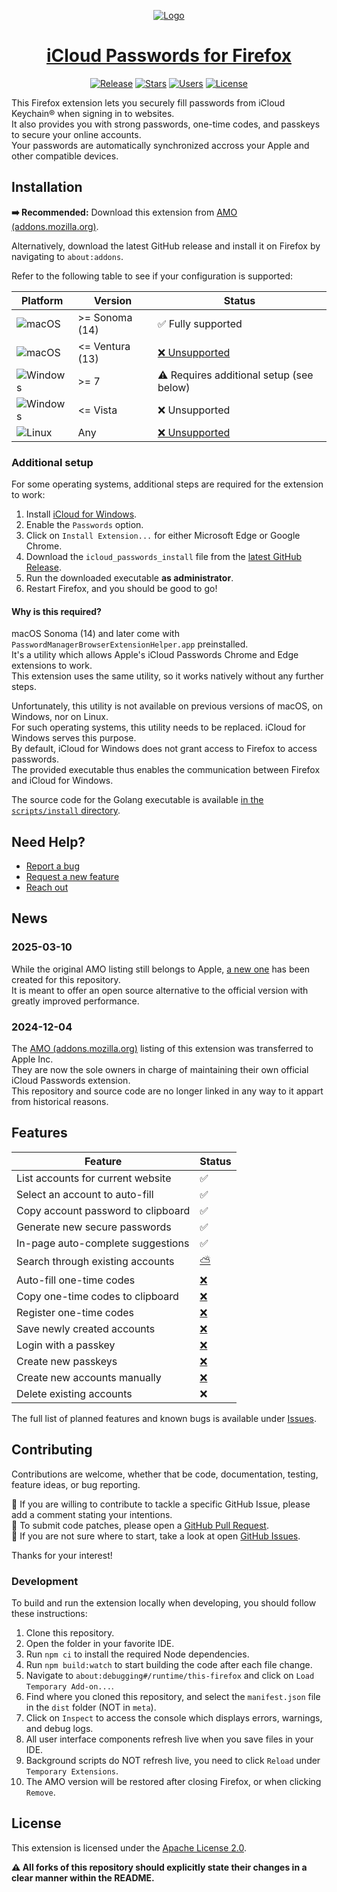 <p align="center">
<a href="https://addons.mozilla.org/en-US/firefox/addon/keychain/">
<img src="meta/images/logo-128.png" alt="Logo" />
</a>
</p>
<h1 align="center">
<a href="https://addons.mozilla.org/en-US/firefox/addon/keychain/">
iCloud Passwords for Firefox
</a>
</h1>

<p align="center">
<a href="https://github.com/au2001/icloud-passwords-firefox/releases/latest"><img alt="Release" src="https://img.shields.io/github/v/release/au2001/icloud-passwords-firefox?style=for-the-badge" /></a>
<a href="https://addons.mozilla.org/en-US/firefox/addon/keychain/"><img alt="Stars" src="https://img.shields.io/amo/stars/icloud-passwords?style=for-the-badge" /></a>
<a href="https://addons.mozilla.org/en-US/firefox/addon/keychain/"><img alt="Users" src="https://img.shields.io/amo/users/icloud-passwords?style=for-the-badge" /></a>
<a href="https://github.com/au2001/icloud-passwords-firefox/blob/main/LICENSE"><img alt="License" src="https://img.shields.io/github/license/au2001/icloud-passwords-firefox?style=for-the-badge" /></a>
</p>

This Firefox extension lets you securely fill passwords from iCloud Keychain® when signing in to websites.\
It also provides you with strong passwords, one-time codes, and passkeys to secure your online accounts.\
Your passwords are automatically synchronized accross your Apple and other compatible devices.

## Installation

**➡️ Recommended:** Download this extension from [AMO (addons.mozilla.org)](https://addons.mozilla.org/en-US/firefox/addon/keychain/).

Alternatively, download the latest GitHub release and install it on Firefox by navigating to `about:addons`.

Refer to the following table to see if your configuration is supported:

| Platform                                                                                          | Version         | Status                                                                         |
| ------------------------------------------------------------------------------------------------- | --------------- | ------------------------------------------------------------------------------ |
| ![macOS](https://img.shields.io/badge/macos-white?style=for-the-badge&logo=apple&logoColor=black) | >= Sonoma (14)  | ✅ Fully supported                                                             |
| ![macOS](https://img.shields.io/badge/macos-white?style=for-the-badge&logo=apple&logoColor=black) | <= Ventura (13) | [❌ Unsupported](https://github.com/au2001/icloud-passwords-firefox/issues/33) |
| ![Windows](https://img.shields.io/badge/windows-blue?style=for-the-badge&logo=windows10)          | >= 7            | ⚠️ Requires additional setup (see below)                                       |
| ![Windows](https://img.shields.io/badge/windows-blue?style=for-the-badge&logo=windowsxp)          | <= Vista        | ❌ Unsupported                                                                 |
| ![Linux](https://img.shields.io/badge/linux-black?style=for-the-badge&logo=linux)                 | Any             | [❌ Unsupported](https://github.com/au2001/icloud-passwords-firefox/issues/34) |

### Additional setup

For some operating systems, additional steps are required for the extension to work:

1. Install [iCloud for Windows](https://support.apple.com/kb/DL1455).
2. Enable the `Passwords` option.
3. Click on `Install Extension...` for either Microsoft Edge or Google Chrome.
4. Download the `icloud_passwords_install` file from the [latest GitHub Release](https://github.com/au2001/icloud-passwords-firefox/releases/latest).
5. Run the downloaded executable **as administrator**.
6. Restart Firefox, and you should be good to go!

#### Why is this required?

macOS Sonoma (14) and later come with `PasswordManagerBrowserExtensionHelper.app` preinstalled.\
It's a utility which allows Apple's iCloud Passwords Chrome and Edge extensions to work.\
This extension uses the same utility, so it works natively without any further steps.

Unfortunately, this utility is not available on previous versions of macOS, on Windows, nor on Linux.\
For such operating systems, this utility needs to be replaced. iCloud for Windows serves this purpose.\
By default, iCloud for Windows does not grant access to Firefox to access passwords.\
The provided executable thus enables the communication between Firefox and iCloud for Windows.

The source code for the Golang executable is available [in the `scripts/install` directory](https://github.com/au2001/icloud-passwords-firefox/tree/main/scripts/install/main.go).

## Need Help?

- [Report a bug](https://github.com/au2001/icloud-passwords-firefox/issues/new)
- [Request a new feature](https://github.com/au2001/icloud-passwords-firefox/issues/new)
- [Reach out](https://aurelien.garnier.dev/contact#contact)

## News

### 2025-03-10

While the original AMO listing still belongs to Apple, [a new one](https://addons.mozilla.org/en-US/firefox/addon/keychain/) has been created for this repository.\
It is meant to offer an open source alternative to the official version with greatly improved performance.

### 2024-12-04

The [AMO (addons.mozilla.org)](https://addons.mozilla.org/en-US/firefox/addon/icloud-passwords/) listing of this extension was transferred to Apple Inc.\
They are now the sole owners in charge of maintaining their own official iCloud Passwords extension.\
This repository and source code are no longer linked in any way to it appart from historical reasons.

## Features

| Feature                            | Status                                                             |
| ---------------------------------- | ------------------------------------------------------------------ |
| List accounts for current website  | ✅                                                                 |
| Select an account to auto-fill     | ✅                                                                 |
| Copy account password to clipboard | ✅                                                                 |
| Generate new secure passwords      | ✅                                                                 |
| In-page auto-complete suggestions  | ✅                                                                 |
| Search through existing accounts   | [⛅️](https://github.com/au2001/icloud-passwords-firefox/issues/5) |
| Auto-fill one-time codes           | [❌](https://github.com/au2001/icloud-passwords-firefox/issues/8)  |
| Copy one-time codes to clipboard   | [❌](https://github.com/au2001/icloud-passwords-firefox/issues/8)  |
| Register one-time codes            | [❌](https://github.com/au2001/icloud-passwords-firefox/issues/8)  |
| Save newly created accounts        | [❌](https://github.com/au2001/icloud-passwords-firefox/issues/12) |
| Login with a passkey               | [❌](https://github.com/au2001/icloud-passwords-firefox/issues/9)  |
| Create new passkeys                | [❌](https://github.com/au2001/icloud-passwords-firefox/issues/9)  |
| Create new accounts manually       | [❌](https://github.com/au2001/icloud-passwords-firefox/issues/7)  |
| Delete existing accounts           | ❌                                                                 |

The full list of planned features and known bugs is available under [Issues](https://github.com/au2001/icloud-passwords-firefox/issues).

## Contributing

Contributions are welcome, whether that be code, documentation, testing, feature ideas, or bug reporting.

🤝 If you are willing to contribute to tackle a specific GitHub Issue, please add a comment stating your intentions.\
👾 To submit code patches, please open a [GitHub Pull Request](https://github.com/au2001/icloud-passwords-firefox/compare).\
📕 If you are not sure where to start, take a look at open [GitHub Issues](https://github.com/au2001/icloud-passwords-firefox/issues).

Thanks for your interest!

### Development

To build and run the extension locally when developing, you should follow these instructions:

1. Clone this repository.
2. Open the folder in your favorite IDE.
3. Run `npm ci` to install the required Node dependencies.
4. Run `npm build:watch` to start building the code after each file change.
5. Navigate to `about:debugging#/runtime/this-firefox` and click on `Load Temporary Add-on...`.
6. Find where you cloned this repository, and select the `manifest.json` file in the `dist` folder (NOT in `meta`).
7. Click on `Inspect` to access the console which displays errors, warnings, and debug logs.
8. All user interface components refresh live when you save files in your IDE.
9. Background scripts do NOT refresh live, you need to click `Reload` under `Temporary Extensions`.
10. The AMO version will be restored after closing Firefox, or when clicking `Remove`.

## License

This extension is licensed under the [Apache License 2.0](https://github.com/au2001/icloud-passwords-firefox/blob/main/LICENSE).

**⚠️ All forks of this repository should explicitly state their changes in a clear manner within the README.**
